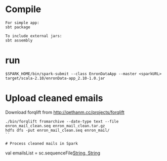 # Compile

```
For simple app:
sbt package

To include external jars:
sbt assembly

```

# run

```
$SPARK_HOME/bin/spark-submit --class EnronDataApp --master <sparkURL> target/scala-2.10/enronData-app_2.10-1.0.jar
```

# Upload cleaned emails

Download forqlift from http://qethanm.cc/projects/forqlift
```
./bin/forqlift fromarchive --date-type text --file enron_mail_clean.seq enron_mail_clean.tar.gz
hdfs dfs -put enron_mail_clean.seq enron_mail/
``

# Process cleaned mails in Spark

```
val emailsList = sc.sequenceFile[String, String]("/user/sherlock/enron_mail/enron_mail_clean.seq")
```

